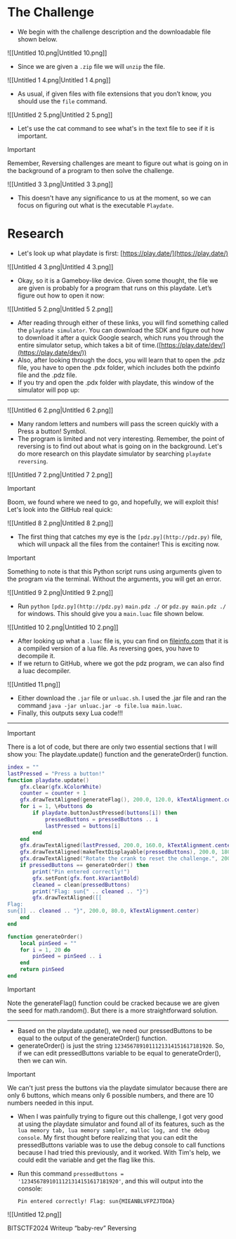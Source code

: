 # The Challenge

- We begin with the challenge description and the downloadable file shown below.

![[Untitled 10.png|Untitled 10.png]]

- Since we are given a `.zip` file we will `unzip` the file.

![[Untitled 1 4.png|Untitled 1 4.png]]

- As usual, if given files with file extensions that you don’t know, you should use the `file` command.

![[Untitled 2 5.png|Untitled 2 5.png]]

- Let's use the cat command to see what's in the text file to see if it is important.

> [!important]  
> Remember, Reversing challenges are meant to figure out what is going on in the background of a program to then solve the challenge.  

![[Untitled 3 3.png|Untitled 3 3.png]]

- This doesn't have any significance to us at the moment, so we can focus on figuring out what is the executable `Playdate`.

# Research

- Let's look up what playdate is first: [https://play.date/](https://play.date/)

![[Untitled 4 3.png|Untitled 4 3.png]]

- Okay, so it is a Gameboy-like device. Given some thought, the file we are given is probably for a program that runs on this playdate. Let’s figure out how to open it now:

![[Untitled 5 2.png|Untitled 5 2.png]]

- After reading through either of these links, you will find something called the `playdate simulator`. You can download the SDK and figure out how to download it after a quick Google search, which runs you through the entire simulator setup, which takes a bit of time.([https://play.date/dev/](https://play.date/dev/))
- Also, after looking through the docs, you will learn that to open the .pdz file, you have to open the .pdx folder, which includes both the pdxinfo file and the .pdz file.
- If you try and open the .pdx folder with playdate, this window of the simulator will pop up:

---

![[Untitled 6 2.png|Untitled 6 2.png]]

- Many random letters and numbers will pass the screen quickly with a Press a button! Symbol.
- The program is limited and not very interesting. Remember, the point of reversing is to find out about what is going on in the background. Let's do more research on this playdate simulator by searching `playdate reversing`.

![[Untitled 7 2.png|Untitled 7 2.png]]

  

> [!important]  
> Boom, we found where we need to go, and hopefully, we will exploit this! Let's look into the GitHub real quick:  

![[Untitled 8 2.png|Untitled 8 2.png]]

- The first thing that catches my eye is the `[pdz.py](http://pdz.py)` file, which will unpack all the files from the container! This is exciting now.

> [!important]  
> Something to note is that this Python script runs using arguments given to the program via the terminal. Without the arguments, you will get an error.  

![[Untitled 9 2.png|Untitled 9 2.png]]

- Run `python` `[pdz.py](http://pdz.py)` `main.pdz ./` or `pdz.py main.pdz ./` for windows. This should give you a `main.luac` file shown below.

![[Untitled 10 2.png|Untitled 10 2.png]]

- After looking up what a `.luac` file is, you can find on [fileinfo.com](http://fileinfo.com) that it is a compiled version of a lua file. As reversing goes, you have to decompile it.
- If we return to GitHub, where we got the pdz program, we can also find a luac decompiler.

![[Untitled 11.png]]

- Either download the `.jar` file or `unluac.sh`. I used the .jar file and ran the command `java -jar unluac.jar -o file.lua main.luac`.
- Finally, this outputs sexy Lua code!!!

---

> [!important]  
> There is a lot of code, but there are only two essential sections that I will show you: The playdate.update() function and the generateOrder() function.  

```Lua
index = ""
lastPressed = "Press a button!"
function playdate.update()
	gfx.clear(gfx.kColorWhite)
	counter = counter + 1
	gfx.drawTextAligned(generateFlag(), 200.0, 120.0, kTextAlignment.center)
	for i = 1, \#buttons do
		if playdate.buttonJustPressed(buttons[i]) then
			pressedButtons = pressedButtons .. i
			lastPressed = buttons[i]
		end
	end
	gfx.drawTextAligned(lastPressed, 200.0, 160.0, kTextAlignment.center)
	gfx.drawTextAligned(makeTextDisplayable(pressedButtons), 200.0, 180.0, kTextAlignment.center)
	gfx.drawTextAligned("Rotate the crank to reset the challenge.", 200.0, 200.0, kTextAlignment.center)
	if pressedButtons == generateOrder() then
		print("Pin entered correctly!")
		gfx.setFont(gfx.font.kVariantBold)
		cleaned = clean(pressedButtons)
		print("Flag: sun{" .. cleaned .. "}")
		gfx.drawTextAligned([[
Flag: 
sun{]] .. cleaned .. "}", 200.0, 80.0, kTextAlignment.center)
	end
end
```

```Lua
function generateOrder()
	local pinSeed = ""
	for i = 1, 20 do
		pinSeed = pinSeed .. i
	end
	return pinSeed
end
```

> [!important]  
> Note the generateFlag() function could be cracked because we are given the seed for math.random(). But there is a more straightforward solution.  

---

- Based on the playdate.update(), we need our pressedButtons to be equal to the output of the generateOrder() function.
- generateOrder() is just the string `1234567891011121314151617181920`. So, if we can edit pressedButtons variable to be equal to generateOrder(), then we can win.

> [!important]  
> We can't just press the buttons via the playdate simulator because there are only 6 buttons, which means only 6 possible numbers, and there are 10 numbers needed in this input.  

- When I was painfully trying to figure out this challenge, I got very good at using the playdate simulator and found all of its features, such as the `lua memory tab, lua memory sampler, malloc log, and the debug console`. My first thought before realizing that you can edit the pressedButtons variable was to use the debug console to call functions because I had tried this previously, and it worked. With Tim's help, we could edit the variable and get the flag like this.
- Run this command `pressedButtons = '1234567891011121314151617181920'`, and this will output into the console:  
      
    `Pin entered correctly! Flag: sun{MIEANBLVFPZJTDOA}`

![[Untitled 12.png]]

  

BITSCTF2024 Writeup “baby-rev” Reversing